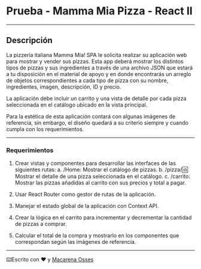# Prueba - Mamma Mia Pizza - React II

---

## Descripción

La pizzería italiana Mamma Mia! SPA le solicita realizar su aplicación web para mostrar y vender sus pizzas. Esta app deberá mostrar los distintos tipos de pizzas y sus ingredientes a través de una archivo JSON que estará a tu disposición en el material de apoyo y en donde encontrarás un arreglo de objetos correspondientes a cada tipo de pizza con su nombre, ingredientes, imagen, descripción, ID y precio.

La aplicación debe incluir un carrito y una vista de detalle por cada pizza seleccionada en el catálogo ubicado en la vista principal.

Para la estética de esta aplicación contará con algunas imágenes de referencia, sin embargo, el diseño quedará a su criterio siempre y cuando cumpla con los requerimientos.

---

### Requerimientos

1. Crear vistas y componentes para desarrollar las interfaces de las siguientes rutas:
   a. /Home: Mostrar el catálogo de pizzas.
   b. /pizza/:id: Mostrar el detalle de una pizza seleccionada en el catálogo.
   c. /carrito: Mostrar las pizzas añadidas al carrito con sus precios y total a pagar.

2. Usar React Router como gestor de rutas de la aplicación.

3. Manejar el estado global de la aplicación con Context API.

4. Crear la lógica en el carrito para incrementar y decrementar la cantidad de pizzas a comprar.

5. Calcular el total de la compra y mostrarlo en los componentes que correspondan según las imágenes de referencia.

---

⌨️Escrito con ❤️ y [Macarena Osses](https://github.com/Makaosva)
